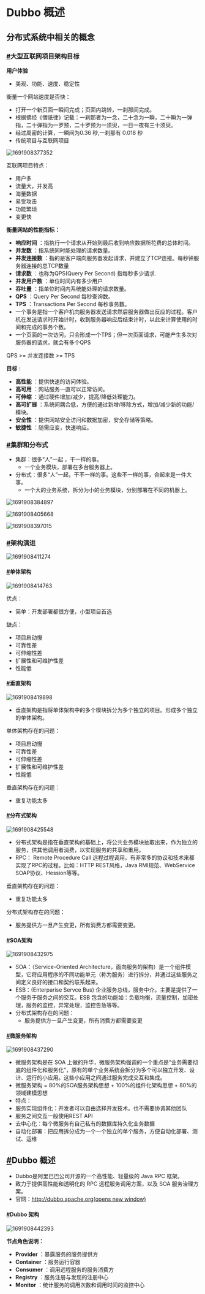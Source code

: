# Dubbo 概述

## 分布式系统中相关的概念

### [#](https://frxcat.fun/pages/48771f/#%E5%A4%A7%E5%9E%8B%E4%BA%92%E8%81%94%E7%BD%91%E9%A1%B9%E7%9B%AE%E6%9E%B6%E6%9E%84%E7%9B%AE%E6%A0%87)大型互联网项目架构目标

**用户体验**

* 美观、功能、速度、稳定性

衡量一个网站速度是否快：

* 打开一个新页面一瞬间完成；页面内跳转，一刹那间完成。
* 根据佛经《僧祇律》记载：一刹那者为一念，二十念为一瞬，二十瞬为一弹指，二十弹指为一罗预，二十罗预为一须臾，一日一夜有三十须臾。
* 经过周密的计算，一瞬间为0.36 秒,一刹那有 0.018 秒
* 传统项目与互联网项目

![1691908377352](image/23-08-13-Dubbo概述/1691908377352.png)

互联网项目特点：

* 用户多
* 流量大，并发高
* 海量数据
* 易受攻击
* 功能繁琐
* 变更快

**衡量网站的性能指标：**

* **响应时间** ：指执行一个请求从开始到最后收到响应数据所花费的总体时间。
* **并发数** ：指系统同时能处理的请求数量。
* **并发连接数** ：指的是客户端向服务器发起请求，并建立了TCP连接。每秒钟服务器连接的总TCP数量
* **请求数** ：也称为QPS(Query Per Second) 指每秒多少请求.
* **并发用户数** ：单位时间内有多少用户
* **吞吐量** ：指单位时间内系统能处理的请求数量。
* **QPS** ：Query Per Second 每秒查询数。
* **TPS** ：Transactions Per Second 每秒事务数。
* 一个事务是指一个客户机向服务器发送请求然后服务器做出反应的过程。客户机在发送请求时开始计时，收到服务器响应后结束计时，以此来计算使用的时间和完成的事务个数。
* 一个页面的一次访问，只会形成一个TPS；但一次页面请求，可能产生多次对服务器的请求，就会有多个QPS

QPS >= 并发连接数 >= TPS

 **目标** :

* **高性能** ：提供快速的访问体验。
* **高可用** ：网站服务一直可以正常访问。
* **可伸缩** ：通过硬件增加/减少，提高/降低处理能力。
* **高可扩展** ：系统间耦合低，方便的通过新增/移除方式，增加/减少新的功能/模块。
* **安全性** ：提供网站安全访问和数据加密，安全存储等策略。
* **敏捷性** ：随需应变，快速响应。

### [#](https://frxcat.fun/pages/48771f/#%E9%9B%86%E7%BE%A4%E5%92%8C%E5%88%86%E5%B8%83%E5%BC%8F)集群和分布式

* 集群：很多“人”一起 ，干一样的事。
  * 一个业务模块，部署在多台服务器上。
* 分布式：很多“人”一起，干不一样的事。这些不一样的事，合起来是一件大事。
  * 一个大的业务系统，拆分为小的业务模块，分别部署在不同的机器上。

![1691908384897](image/23-08-13-Dubbo概述/1691908384897.png)

![1691908405668](image/23-08-13-Dubbo概述/1691908405668.png)

![1691908397015](image/23-08-13-Dubbo概述/1691908397015.png)

### [#](https://frxcat.fun/pages/48771f/#%E6%9E%B6%E6%9E%84%E6%BC%94%E8%BF%9B)架构演进

![1691908411274](image/23-08-13-Dubbo概述/1691908411274.png)

#### [#](https://frxcat.fun/pages/48771f/#%E5%8D%95%E4%BD%93%E6%9E%B6%E6%9E%84)单体架构

![1691908414763](image/23-08-13-Dubbo概述/1691908414763.png)

优点：

* 简单：开发部署都很方便，小型项目首选

缺点：

* 项目启动慢
* 可靠性差
* 可伸缩性差
* 扩展性和可维护性差
* 性能低

#### [#](https://frxcat.fun/pages/48771f/#%E5%9E%82%E7%9B%B4%E6%9E%B6%E6%9E%84)垂直架构

![1691908419898](image/23-08-13-Dubbo概述/1691908419898.png)

* 垂直架构是指将单体架构中的多个模块拆分为多个独立的项目。形成多个独立的单体架构。

单体架构存在的问题：

* 项目启动慢
* 可靠性差
* 可伸缩性差
* 扩展性和可维护性差
* 性能低

垂直架构存在的问题：

* 重复功能太多

#### [#](https://frxcat.fun/pages/48771f/#%E5%88%86%E5%B8%83%E5%BC%8F%E6%9E%B6%E6%9E%84)分布式架构

![1691908425548](image/23-08-13-Dubbo概述/1691908425548.png)

* 分布式架构是指在垂直架构的基础上，将公共业务模块抽取出来，作为独立的服务，供其他调用者消费，以实现服务的共享和重用。
* RPC： Remote Procedure Call 远程过程调用。有非常多的协议和技术来都实现了RPC的过程。比如：HTTP REST风格，Java RMI规范、WebService SOAP协议、Hession等等。

垂直架构存在的问题：

* 重复功能太多

分布式架构存在的问题：

* 服务提供方一旦产生变更，所有消费方都需要变更。

#### [#](https://frxcat.fun/pages/48771f/#soa%E6%9E%B6%E6%9E%84)SOA架构

![1691908432975](image/23-08-13-Dubbo概述/1691908432975.png)

* SOA：（Service-Oriented Architecture，面向服务的架构）是一个组件模型，它将应用程序的不同功能单元（称为服务）进行拆分，并通过这些服务之间定义良好的接口和契约联系起来。
* ESB：(Enterparise Servce Bus) 企业服务总线，服务中介。主要是提供了一个服务于服务之间的交互。ESB 包含的功能如：负载均衡，流量控制，加密处理，服务的监控，异常处理，监控告急等等。
* 分布式架构存在的问题：
  * 服务提供方一旦产生变更，所有消费方都需要变更

#### [#](https://frxcat.fun/pages/48771f/#%E5%BE%AE%E6%9C%8D%E5%8A%A1%E6%9E%B6%E6%9E%84)微服务架构

![1691908437290](image/23-08-13-Dubbo概述/1691908437290.png)

* 微服务架构是在 SOA 上做的升华，微服务架构强调的一个重点是“业务需要彻底的组件化和服务化”，原有的单个业务系统会拆分为多个可以独立开发、设计、运行的小应用。这些小应用之间通过服务完成交互和集成。
* 微服务架构 = 80%的SOA服务架构思想 + 100%的组件化架构思想 + 80%的领域建模思想
* 特点：
* 服务实现组件化：开发者可以自由选择开发技术。也不需要协调其他团队
* 服务之间交互一般使用REST API
* 去中心化：每个微服务有自己私有的数据库持久化业务数据
* 自动化部署：把应用拆分成为一个一个独立的单个服务，方便自动化部署、测试、运维

## [#](https://frxcat.fun/pages/48771f/#dubbo-%E6%A6%82%E8%BF%B0-2)Dubbo 概述

* Dubbo是阿里巴巴公司开源的一个高性能、轻量级的 Java RPC 框架。
* 致力于提供高性能和透明化的 RPC 远程服务调用方案，以及 SOA 服务治理方案。
* 官网：[http://dubbo.apache.org(opens new window)](http://dubbo.apache.org/)

#### [#](https://frxcat.fun/pages/48771f/#dubbo-%E6%9E%B6%E6%9E%84)Dubbo 架构

![1691908442393](image/23-08-13-Dubbo概述/1691908442393.png)

**节点角色说明：**

* **Provider** ：暴露服务的服务提供方
* **Container** ：服务运行容器
* **Consumer** ：调用远程服务的服务消费方
* **Registry** ：服务注册与发现的注册中心
* **Monitor** ：统计服务的调用次数和调用时间的监控中心
